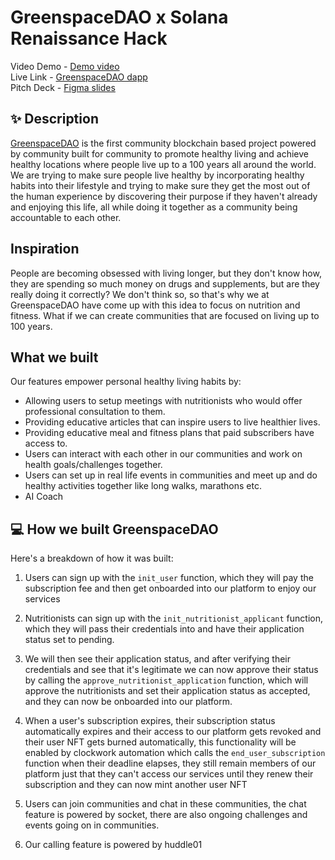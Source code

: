 
# GreenspaceDAO x Solana Renaissance Hack

Video Demo - [Demo video](https://www.loom.com/share/830b631d4e7b4a4d887ec28fd148f2ae) <br />
Live Link - [GreenspaceDAO dapp](https://greenspacedao.xyz/) <br />
Pitch Deck - [Figma slides](https://www.figma.com/proto/kbNH39bNAHi5LMqBysGlHD/GreenSpaceDAO-Pitch-Deck?page-id=0%3A1&type=design&node-id=0-185&viewport=401%2C401%2C0.05&t=T8YMxu888hhtmNQn-8&scaling=scale-down-width&hide-ui=1) <br/>

## ✨ Description

[GreenspaceDAO](https://greenspacedao.xyz/) is the first community blockchain based project powered by community built for community to promote healthy living and achieve healthy locations where people live up to a 100 years all around the world. We are trying to make sure people live healthy by incorporating healthy habits into their lifestyle and trying to make sure they get the most out of the human experience by discovering their purpose if they haven't already and enjoying this life, all while doing it together as a community being accountable to each other.

## Inspiration

People are becoming obsessed with living longer, but they don't know how, they are spending so much money on drugs and supplements, but are they really doing it correctly? We don't think so, so that's why we at GreenspaceDAO have come up with this idea to focus on nutrition and fitness. What if we can create communities that are focused on living up to 100 years.

## What we built

Our features empower personal healthy living habits by:

- Allowing users to setup meetings with nutritionists who would offer professional consultation to them.
- Providing educative articles that can inspire users to live healthier lives.
- Providing educative meal and fitness plans that paid subscribers have access to.
- Users can interact with each other in our communities and work on health goals/challenges together.
- Users can set up in real life events in communities and meet up and do healthy activities together like long walks, marathons etc.
- AI Coach

## 💻 How we built GreenspaceDAO

Here's a breakdown of how it was built:

1. Users can sign up with the `init_user` function, which they will pay the subscription fee and then get onboarded into our platform to enjoy our services

2. Nutritionists can sign up with the `init_nutritionist_applicant` function, which they will pass their credentials into and have their application status set to pending.

3. We will then see their application status, and after verifying their credentials and see that it's legitimate we can now approve their status by calling the `approve_nutritionist_application` function, which will approve the nutritionists and set their application status as accepted, and they can now be onboarded into our platform.

5. When a user's subscription expires, their subscription status automatically expires and their access to our platform gets revoked and their user NFT gets burned automatically, this functionality will be enabled by clockwork automation which calls the `end_user_subscription` function when their deadline elapses, they still remain members of our platform just that they can't access our services until they renew their subscription and they can now mint another user NFT

6. Users can join communities and chat in these communities, the chat feature is powered by socket, there are also ongoing challenges and events going on in communities.

7. Our calling feature is powered by huddle01
